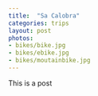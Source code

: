 ```yaml
---
title:  "Sa Calobra"
categories: trips
layout: post
photos:
- bikes/bike.jpg
- bikes/ebike.jpg
- bikes/moutainbike.jpg
---
```

This is a post





